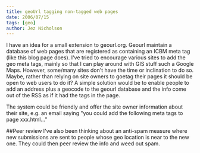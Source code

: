 ```yaml
---
title: geoUrl tagging non-tagged web pages
date: 2006/07/15
tags: [geo]
author: Jez Nicholson
---
```

I have an idea for a small extension to geourl.org. Geourl maintain a database of web pages that are registered as containing an ICBM meta tag (like this blog page does). I've tried to encourage various sites to add the geo meta tags, mainly so that I can play around with GIS stuff such a Google Maps. However, some/many sites don't have the time or inclination to do so. Maybe, rather than relying on site owners to goetag their pages it should be open to web users to do it? A simple solution would be to enable people to add an address plus a geocode to the geourl database and the info come out of the RSS as if it had the tags in the page.

The system could be friendly and offer the site owner information about their site, e.g. an email saying "you could add the following meta tags to page xxx.html..."

##Peer review
I've also been thinking about an anti-spam measure where new submissions are sent to people whose geo location is near to the new one. They could then peer review the info and weed out spam.